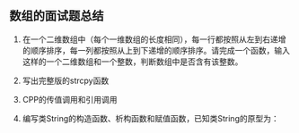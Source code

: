 ## 数组的面试题总结

1. 在一个二维数组中（每个一维数组的长度相同），每一行都按照从左到右递增的顺序排序，每一列都按照从上到下递增的顺序排序。请完成一个函数，输入这样的一个二维数组和一个整数，判断数组中是否含有该整数。

2. 写出完整版的strcpy函数

3. CPP的传值调用和引用调用

4. 编写类String的构造函数、析构函数和赋值函数，已知类String的原型为：

